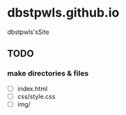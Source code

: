 # dbstpwls.github.io

dbstpwls'sSite

## TODO

### make directories & files

- [ ] index.html
- [ ] css/style.css
- [ ] img/

